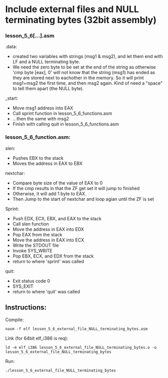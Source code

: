 # Include external files and NULL terminating bytes (32bit assembly)

### lesson_5_6[...].asm
.data:
- created two variables with strings (msg1 & msg2), and let them end with LF and a NULL terminating byte.
- We need the zero byte to be set at the end of the string as otherwise 'cmp byte [eax], 0' will not know that the string (msg1) has ended as they are stored next to eachother in the memory. So it will print msg1+msg2 the first time, and then msg2 again. Kind of need a "space" to tell them apart (the NULL byte).

_start:
- Move msg1 address into EAX
- Call sprint function in lesson_5_6_functions.asm
- ...then the same with msg2
- Finish with calling quit in lesson_5_6_functions.asm

### lesson_5_6_function.asm:

slen:
- Pushes EBX to the stack
- Moves the address in EAX to EBX

nextchar:
- Compare byte size of the value of EAX to 0
- If the cmp results in that the ZF get set it will jump to finished
- Otherwise, it will add 1 byte to EAX.
- Then Jump to the start of nextchar and loop agian until the ZF is set

Sprint:
- Push EDX, ECX, EBX, and EAX to the stack
- Call slen function
- Move the address in EAX into EDX
- Pop EAX from the stack
- Move the address in EAX into ECX
- Write the STDOUT file
- Invoke SYS_WRITE
- Pop EBX, ECX, and EDX from the stack
- return to where 'sprint' was called

quit:
- Exit status code 0
- SYS_EXIT
- return to where 'quit' was called

## Instructions:

Compile:
```
nasm -f elf lesson_5_6_external_file_NULL_terminating_bytes.asm
```
Link (for 64bit elf_i386 is req):
```
ld -m elf_i386 lesson_5_6_external_file_NULL_terminating_bytes.o -o lesson_5_6_external_file_NULL_terminating_bytes
```
Run:
```
./lesson_5_6_external_file_NULL_terminating_bytes
```